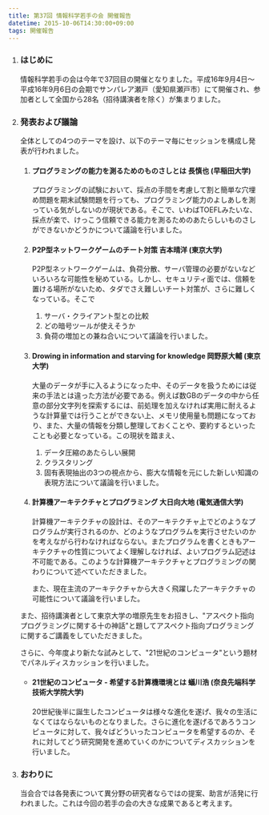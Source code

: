 ```yaml
---
title: 第37回 情報科学若手の会 開催報告
datetime: 2015-10-06T14:30:00+09:00
tags: 開催報告
---
```


1.  ### はじめに

    情報科学若手の会は今年で37回目の開催となりました。平成16年9月4日〜平成16年9月6日の会期でサンパレア瀬戸（愛知県瀬戸市）にて開催され、参加者として全国から28名（招待講演者を除く）が集まりました。

2.  ### 発表および議論

    全体としての4つのテーマを設け、以下のテーマ毎にセッションを構成し発表が行われました。

    1.  #### プログラミングの能力を測るためのものさしとは 長慎也 (早稲田大学)  

        プログラミングの試験において、採点の手間を考慮して割と簡単な穴埋め問題を期末試験問題を行っても、プログラミング能力のよしあしを測っている気がしないのが現状である。そこで、いわばTOEFLみたいな、採点が楽で、けっこう信頼できる能力を測るためのあたらしいものさしができないかどうかについて議論を行いました。

    2.  #### P2P型ネットワークゲームのチート対策 吉本晴洋 (東京大学)  

        P2P型ネットワークゲームは、負荷分散、サーバ管理の必要がないなどいろいろな可能性を秘めている。しかし、セキュリティ面では、信頼を置ける場所がないため、タダでさえ難しいチート対策が、さらに難しくなっている。そこで

        1.  サーバ・クライアント型との比較
        2.  どの暗号ツールが使えそうか
        3.  負荷の増加との兼ね合いについて議論を行いました。
    3.  #### Drowing in information and starving for knowledge 岡野原大輔 (東京大学)  

        大量のデータが手に入るようになった中、そのデータを扱うためには従来の手法とは違った方法が必要である。例えば数GBのデータの中から任意の部分文字列を探索するには、前処理を加えなければ実用に耐えるような計算量では行うことができない上、メモリ使用量も問題になっており、また、大量の情報を分類し整理しておくことや、要約するといったことも必要となっている。この現状を踏まえ、

        1.  データ圧縮のあたらしい展開
        2.  クラスタリング
        3.  固有表現抽出の3つの視点から、膨大な情報を元にした新しい知識の表現方法について議論を行いました。
    4.  #### 計算機アーキテクチャとプログラミング 大日向大地 (電気通信大学)  

        計算機アーキテクチャの設計は、そのアーキテクチャ上でどのようなプログラムが実行されるのか、どのようなプログラムを実行させたいのかを考えながら行わなければならない。またプログラムを書くときもアーキテクチャの性質についてよく理解しなければ、よいプログラム記述は不可能である。このような計算機アーキテクチャとプログラミングの関わりについて述べていただきました。

        また、現在主流のアーキテクチャから大きく飛躍したアーキテクチャの可能性について議論を行いました。

    また、招待講演者として東京大学の増原先生をお招きし、"アスペクト指向プログラミングに関する十の神話"と題してアスペクト指向プログラミングに関するご講義をしていただきました。

    さらに、今年度より新たな試みとして、"21世紀のコンピュータ"という題材でパネルディスカッションを行いました。

    *   #### 21世紀のコンピュータ - 希望する計算機環境とは 蟻川浩 (奈良先端科学技術大学院大学)  

        20世紀後半に誕生したコンピュータは様々な進化を遂げ、我々の生活になくてはならないものとなりました。さらに進化を遂げるであろうコンピュータに対して、我々ばどういったコンピュータを希望するのか、それに対してどう研究開発を進めていくのかについてディスカッションを行いました。

3.  ### おわりに

    当会合では各発表について異分野の研究者ならではの提案、助言が活発に行われました。これは今回の若手の会の大きな成果であると考えます。
